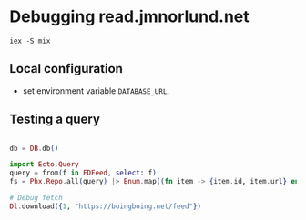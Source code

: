 # Debugging read.jmnorlund.net

`iex -S mix`

## Local configuration
- set environment variable `DATABASE_URL`.

## Testing a query
```elixir

db = DB.db()

import Ecto.Query
query = from(f in FDFeed, select: f)
fs = Phx.Repo.all(query) |> Enum.map((fn item -> {item.id, item.url} end))

# Debug fetch
Dl.download({1, "https://boingboing.net/feed"})
```
